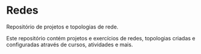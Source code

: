 # Redes
Repositório de projetos e topologias de rede.

Este repositório contém projetos e exercícios de redes, topologias criadas e configuradas através de cursos, atividades e mais.
